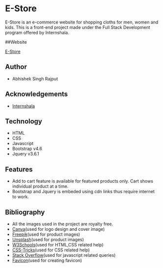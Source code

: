 # E-Store

E-Store is an e-commerce website for shopping cloths for men, women and kids.
This is a front-end project made under the Full Stack Development program offered by Internshala.

##Website

[E-Store](https://abhishek-e-store.netlify.app/)

## Author

- Abhishek Singh Rajput

## Acknowledgements

- [Internshala](https://internshala.com/)

## Technology

- HTML
- CSS
- Javascript
- Bootstrap v4.6
- Jquery v3.6.1

## Features

- Add to cart feature is available for featured products only. Cart shows individual product at a time.
- Bootstrap and Jquery is embeded using cdn links thus require internet to work.

## Bibliography

- All the images used in the project are royalty free.
- [Canva](https://www.canva.com/)(used for logo design and cover image)
- [Freepik](https://www.freepik.com/)(used for product images)
- [Unsplash](https://unsplash.com/)(used for product images)
- [W3Schools](https://www.w3schools.com/)(used for HTML,CSS related help)
- [CSS-Tricks](https://css-tricks.com/)(used for CSS related help)
- [Stack Overflow](https://stackoverflow.com/)(used for javascript related queries)
- [Favicon](https://favicon.io/)(used for creating favicon)
